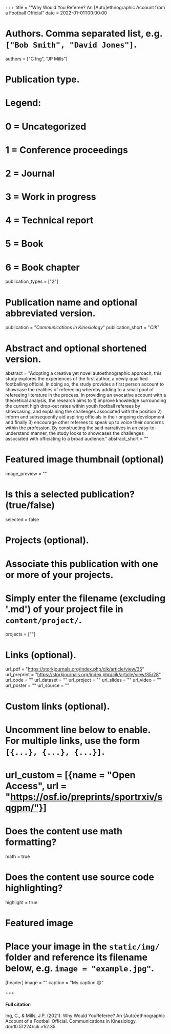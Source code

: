 +++
title = "'Why Would You Referee? An [Auto]ethnographic Account from a Football Official"
date = 2022-01-01T00:00:00

# Authors. Comma separated list, e.g. `["Bob Smith", "David Jones"]`.
authors = ["C Ing", "JP Mills"]

# Publication type.
# Legend:
# 0 = Uncategorized
# 1 = Conference proceedings
# 2 = Journal
# 3 = Work in progress
# 4 = Technical report
# 5 = Book
# 6 = Book chapter
publication_types = ["2"]

# Publication name and optional abbreviated version.
publication = "*Communications in Kinesiology*"
publication_short = "*CIK*"

# Abstract and optional shortened version.
abstract = "Adopting a creative yet novel autoethnographic approach, this study explores the experiences of the first author, a newly qualified footballing official. In doing so, the study provides a first person account to showcase the realities of refereeing whereby adding to a small pool of refereeing literature in the process. In providing an evocative account with a theoretical analysis, the research aims to 1) improve knowledge surrounding the current high drop-out rates within youth football referees by showcasing, and explaining the challenges associated with the position 2) inform and subsequently aid aspiring officials in their ongoing development and finally 3) encourage other referees to speak up to voice their concerns within the profession. By constructing the said narratives in an easy-to-understand manner, the study looks to showcases the challenges associated with officiating to a broad audience."
abstract_short = ""

# Featured image thumbnail (optional)
image_preview = ""

# Is this a selected publication? (true/false)
selected = false

# Projects (optional).
#   Associate this publication with one or more of your projects.
#   Simply enter the filename (excluding '.md') of your project file in `content/project/`.
   projects = [""]

# Links (optional).
url_pdf = "https://storkjournals.org/index.php/cik/article/view/35"
url_preprint = "https://storkjournals.org/index.php/cik/article/view/35/28"
url_code = ""
url_dataset = ""
url_project = ""
url_slides = ""
url_video = ""
url_poster = ""
url_source = ""

# Custom links (optional).
#   Uncomment line below to enable. For multiple links, use the form `[{...}, {...}, {...}]`.
#   url_custom = [{name = "Open Access", url = "https://osf.io/preprints/sportrxiv/sqgpm/"}]

# Does the content use math formatting?
math = true

# Does the content use source code highlighting?
highlight = true

# Featured image
# Place your image in the `static/img/` folder and reference its filename below, e.g. `image = "example.jpg"`.
[header]
image = ""
caption = "My caption :smile:"

+++

#### Full citation
Ing, C., & Mills, J.P. (2021). Why Would YouReferee? An {Auto}ethnographic Account of a Football Official. Communications in Kinesiology. doi:10.51224/cik.v1i2.35

